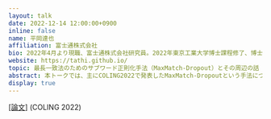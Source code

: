 ```yaml
---
layout: talk
date: 2022-12-14 12:00:00+0900
inline: false
name: 平岡達也
affiliation: 富士通株式会社
bio: 2022年4月より現職、富士通株式会社研究員。2022年東京工業大学博士課程修了、博士（工学）。
website: https://tathi.github.io/
topic: 最長一致法のためのサブワード正則化手法（MaxMatch-Dropout）とその周辺の話
abstract: 本トークでは、主にCOLING2022で発表したMaxMatch-Dropoutという手法について紹介します。本手法はWordPieceのような最長一致法を用いたトークナイザー用のサブワード正則化手法です。通常の最長一致法による分割アルゴリズムを少し修正するだけで、サブワード分割のサンプリングが実現できることを説明します。また、「良い」Tokenizationとはそもそもどんなものなのか、どうやって見つけるとよいだろうか、といった話題にも触れる予定です。
display: true
---
```


[[論文]](https://aclanthology.org/2022.coling-1.430/) (COLING 2022)

